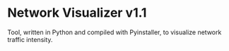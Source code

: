 # Network Visualizer v1.1
Tool, written in Python and compiled with Pyinstaller, to visualize network traffic intensity.
